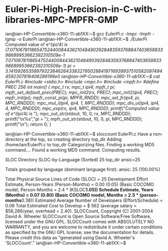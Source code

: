 # Euler-Pi-High-Precision-in-C-with-libraries-MPC-MPFR-GMP
ian@ian-HP-Convertible-x360-11-ab1XX:~$ gcc EulerPi.c  -lmpc -lmpfr -lgmp -o EulerPi 
ian@ian-HP-Convertible-x360-11-ab1XX:~$ ./EulerPi
Computed value of e^(i*pi/4) is (7.071067811865475244008443621048490392848359376884740365883398689953662392310509e-1 7.071067811865475244008443621048490392848359376884740365883398689953662392310509e-1)
pi = 3.141592653589793238462643383279502884197169399375105820974944592307816406286199e0
ian@ian-HP-Convertible-x360-11-ab1XX:~$ cat EulerPi.c
#include <stdio.h>
#include <mpc.h>
#include <mpfr.h>
#define PREC 256
int main()
{
	mpc_t rx;
	mpc_t ipi4;
	mpfr_t pi;
	mpfr_set_default_prec(PREC);
	mpc_init2(rx, PREC);
	mpc_init2(ipi4, PREC);
	mpfr_init(pi);
	mpfr_const_pi(pi, MPFR_RNDD);
	mpc_set_fr(ipi4, pi, MPC_RNDDD);
	mpc_mul_i(ipi4, ipi4, 1, MPC_RNDDD);
	mpc_div_ui(ipi4, ipi4, 4, MPC_RNDDD);
	mpc_exp(rx, ipi4, MPC_RNDDD);
	printf("Computed value of e^(i*pi/4) is ");
	mpc_out_str(stdout, 10, 0, rx, MPC_RNDDD);
	printf("\n%s","pi = ");	
	mpfr_out_str(stdout, 10, 0, pi, MPC_RNDDD);	
	printf("\n");
	return 0;
}

ian@ian-HP-Convertible-x360-11-ab1XX:~$ sloccount EulerPi.c
Have a non-directory at the top, so creating directory top_dir
Adding /home/ian/EulerPi.c to top_dir
Categorizing files.
Finding a working MD5 command....
Found a working MD5 command.
Computing results.


SLOC	Directory	SLOC-by-Language (Sorted)
25      top_dir         ansic=25


Totals grouped by language (dominant language first):
ansic:           25 (100.00%)




Total Physical Source Lines of Code (SLOC)                = 25
Development Effort Estimate, Person-Years (Person-Months) = 0.00 (0.05)
 (Basic COCOMO model, Person-Months = 2.4 * (KSLOC**1.05))
Schedule Estimate, Years (Months)                         = 0.07 (0.80)
 (Basic COCOMO model, Months = 2.5 * (person-months**0.38))
Estimated Average Number of Developers (Effort/Schedule)  = 0.06
Total Estimated Cost to Develop                           = $ 562
 (average salary = $56,286/year, overhead = 2.40).
SLOCCount, Copyright (C) 2001-2004 David A. Wheeler
SLOCCount is Open Source Software/Free Software, licensed under the GNU GPL.
SLOCCount comes with ABSOLUTELY NO WARRANTY, and you are welcome to
redistribute it under certain conditions as specified by the GNU GPL license;
see the documentation for details.
Please credit this data as "generated using David A. Wheeler's 'SLOCCount'."
ian@ian-HP-Convertible-x360-11-ab1XX:~$ 


